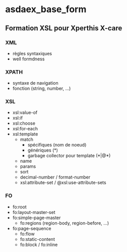 # asdaex_base_form

## Formation XSL pour Xperthis X-care

### XML

- règles syntaxiques
- well formdness

### XPATH

- syntaxe de navigation
- fonction (string, number, ...)

### XSL

- xsl:value-of
- xsl:if
- xsl:choose
- xsl:for-each
- xsl:template
  - match
    - spécifiques (nom de noeud)
    - génériques (*)
    - garbage collector pour template (\*|@\*)
  - name
  - params
  - sort
  - decimal-number / format-number
  - xsl:attribute-set / @xsl:use-attribute-sets

### FO

- fo:root
- fo:layout-master-set
- fo:simple-page-master
  - fo:regions (region-body, region-before, ...)
- fo:page-sequence
  - fo:flow
  - fo:static-content
  - fo:block / fo:inline
